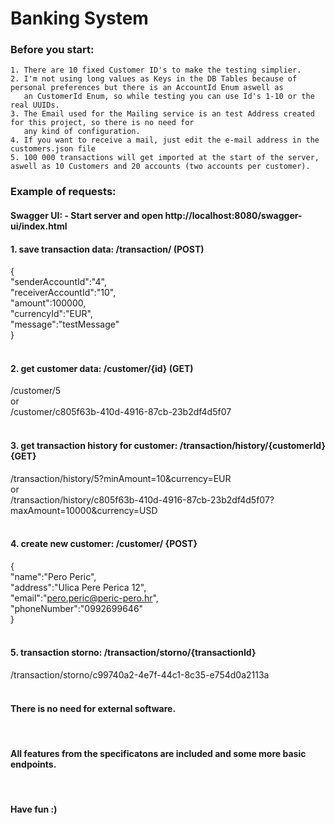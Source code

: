 # Banking System 

### Before you start: 
    1. There are 10 fixed Customer ID's to make the testing simplier.
    2. I'm not using long values as Keys in the DB Tables because of personal preferences but there is an AccountId Enum aswell as 
       an CustomerId Enum, so while testing you can use Id's 1-10 or the real UUIDs.
    3. The Email used for the Mailing service is an test Address created for this project, so there is no need for 
       any kind of configuration. 
    4. If you want to receive a mail, just edit the e-mail address in the customers.json file
    5. 100 000 transactions will get imported at the start of the server, aswell as 10 Customers and 20 accounts (two accounts per customer).
    

### Example of requests:

#### Swagger UI: - Start server and open http://localhost:8080/swagger-ui/index.html

#### 1. save transaction data: /transaction/ (POST)

{<br>
    "senderAccountId":"4", <br>
    "receiverAccountId":"10",<br>
    "amount":100000,<br>
    "currencyId":"EUR",<br>
    "message":"testMessage"<br>
}<br>
<br>
 #### 2. get customer data: /customer/{id} (GET)
 /customer/5 <br>
 or <br>
 /customer/c805f63b-410d-4916-87cb-23b2df4d5f07
 <br>
 <br>
 #### 3. get transaction history for customer: /transaction/history/{customerId} {GET}
 /transaction/history/5?minAmount=10&currency=EUR <br>
 or <br>
 /transaction/history/c805f63b-410d-4916-87cb-23b2df4d5f07?maxAmount=10000&currency=USD
<br>
<br>
 #### 4. create new customer: /customer/ {POST}
 {<br>
    "name":"Pero Peric", <br>
    "address":"Ulica Pere Perica 12", <br>
    "email":"pero.peric@peric-pero.hr", <br>
    "phoneNumber":"0992699646" <br>
 }<br>
<br>
#### 5. transaction storno: /transaction/storno/{transactionId}
/transaction/storno/c99740a2-4e7f-44c1-8c35-e754d0a2113a
<br>
<br>
#### There is no need for external software.
<br>

#### All features from the specificatons are included and some more basic endpoints.
<br>

#### Have fun :)
    

